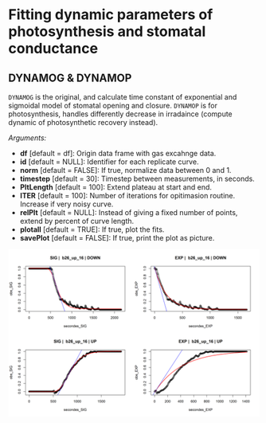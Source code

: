 # Fitting dynamic parameters of photosynthesis and stomatal conductance

## DYNAMOG & DYNAMOP
`DYNAMOG` is the original, and calculate time constant of exponential and sigmoidal model of stomatal opening and closure. 
`DYNAMOP` is for photosynthesis, handles differently decrease in irradaince (compute dynamic of photosynthetic recovery instead).  

_Arguments:_  
- **df** [default = df]: Origin data frame with gas excahnge data.  
- **id** [default = NULL]: Identifier for each replicate curve.  
- **norm** [default = FALSE]: If true, normalize data between 0 and 1.  
- **timestep** [default = 30]: Timestep between measurements, in seconds.  
- **PltLength** [default = 100]: Extend plateau at start and end.  
- **ITER** [default = 100]: Number of iterations for opitimasion routine. Increase if very noisy curve.  
- **relPlt** [default = NULL]: Instead of giving a fixed number of points, extend by percent of curve length.    
- **plotall** [default = TRUE]: If true, plot the fits.  
- **savePlot** [default = FALSE]: If true, print the plot as picture.

![](example_fit.png)
